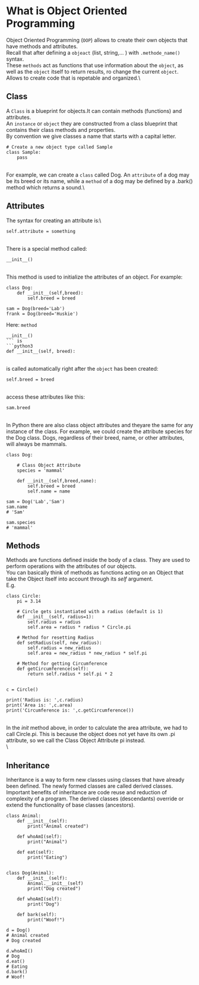 # What is Object Oriented Programming
Object Oriented Programming (`OOP`) allows to create their own objects that have methods and attributes.\
Recall that after defining a `objeact` (list, string,... ) with `.methode_name()` syntax.\
These `methods` act as functions that use information about the `object`, as well as the `object` itself to return results, ro change the current `object`.\
Allows to create code that is repetable and organized.\

##  Class
A `Class` is a blueprint for objects.It can contain methods (functions) and attributes.\
An `instance` or `object` they are constructed from a class blueprint that contains their class methods and properties.\
By convention we give classes a name that starts with a capital letter.
```python3
# Create a new object type called Sample
class Sample:
    pass
``` 
\
For example, we can create a `class` called Dog. An `attribute` of a dog may be its breed or its name, while a `method` of a dog may be defined by a .bark() method which returns a sound.\

## Attributes
The syntax for creating an attribute is:\
```python3
self.attribute = something
``` 
\
There is a special method called:
```python3
__init__()
``` 
\
This method is used to initialize the attributes of an object. For example:
```python3
class Dog:
    def __init__(self,breed):
        self.breed = breed
        
sam = Dog(breed='Lab')
frank = Dog(breed='Huskie') 
```

Here:
`method` 
```python3
__init__() 
``` is 
```python3
def __init__(self, breed):
```
\
is called automatically right after the `object` has been created:
```python3
self.breed = breed
```
\
access these attributes like this:
```python3
sam.breed
```
\
In Python there are also class object attributes and theyare the same for any instance of the class. For example, we could create the attribute species for the Dog class. Dogs, regardless of their breed, name, or other attributes, will always be mammals.
```python3
class Dog:
    
    # Class Object Attribute
    species = 'mammal'
    
    def __init__(self,breed,name):
        self.breed = breed
        self.name = name

sam = Dog('Lab','Sam')  
sam.name
# 'Sam'

sam.species
# 'mammal'
```

## Methods
Methods are functions defined inside the body of a class. 
They are used to perform operations with the attributes of our objects.\
You can basically think of methods as functions acting on an Object that take the Object itself into account through its *self* argument.\
E.g.
```python3
class Circle:
    pi = 3.14

    # Circle gets instantiated with a radius (default is 1)
    def __init__(self, radius=1):
        self.radius = radius 
        self.area = radius * radius * Circle.pi

    # Method for resetting Radius
    def setRadius(self, new_radius):
        self.radius = new_radius
        self.area = new_radius * new_radius * self.pi

    # Method for getting Circumference
    def getCircumference(self):
        return self.radius * self.pi * 2


c = Circle()

print('Radius is: ',c.radius)
print('Area is: ',c.area)
print('Circumference is: ',c.getCircumference())
```
\
In the _init_ method above, in order to calculate the area attribute, we had to call Circle.pi.
This is because the object does not yet have its own .pi attribute, so we call the Class Object Attribute pi instead.\
\
## Inheritance
Inheritance is a way to form new classes using classes that have already been defined. The newly formed classes are called derived classes.\
Important benefits of inheritance are code reuse and reduction of complexity of a program. The derived classes (descendants) override or extend the functionality of base classes (ancestors).
```python3
class Animal:
    def __init__(self):
        print("Animal created")

    def whoAmI(self):
        print("Animal")

    def eat(self):
        print("Eating")


class Dog(Animal):
    def __init__(self):
        Animal.__init__(self)
        print("Dog created")

    def whoAmI(self):
        print("Dog")

    def bark(self):
        print("Woof!")

```

```
d = Dog()
# Animal created
# Dog created

d.whoAmI()
# Dog
d.eat()
# Eating
d.bark()
# Woof!
```
